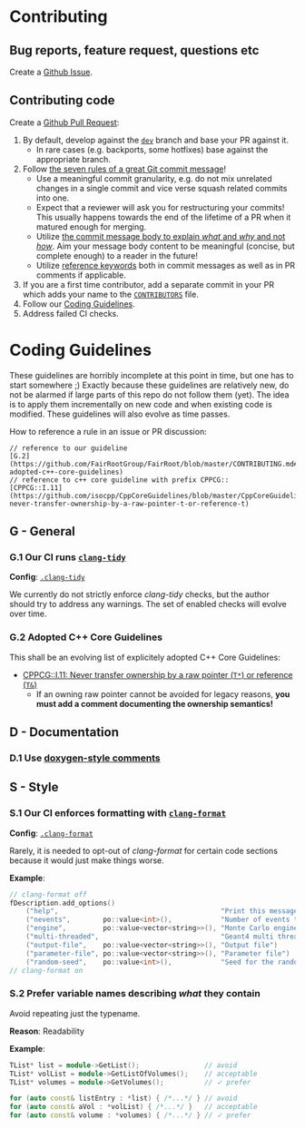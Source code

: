 # Contributing

## Bug reports, feature request, questions etc

Create a [Github Issue](https://github.com/FairRootGroup/FairRoot/issues/new/choose).

## Contributing code

Create a [Github Pull Request](https://github.com/FairRootGroup/FairRoot/compare):

1. By default, develop against the [`dev`](https://github.com/FairRootGroup/FairRoot/tree/dev)
   branch and base your PR against it.
   * In rare cases (e.g. backports, some hotfixes) base against the appropriate
     branch.
2. Follow [the seven rules of a great Git commit message](https://cbea.ms/git-commit/#seven-rules)!
   * Use a meaningful commit granularity, e.g. do not mix
     unrelated changes in a single commit and vice verse squash related commits
     into one.
   * Expect that a reviewer will ask you for restructuring your commits! This
     usually happens towards the end of the lifetime of a PR when it matured
     enough for merging.
   * Utilize [the commit message body to explain *what* and *why* and not *how*](https://cbea.ms/git-commit/#why-not-how).
     Aim your message body content to be meaningful (concise, but complete
     enough) to a reader in the future!
   * Utilize [reference keywords](https://docs.github.com/en/issues/tracking-your-work-with-issues/linking-a-pull-request-to-an-issue#linking-a-pull-request-to-an-issue-using-a-keyword)
     both in commit messages as well as in PR comments if applicable.
3. If you are a first time contributor, add a separate commit in your PR which
   adds your name to the [`CONTRIBUTORS`](CONTRIBUTORS) file.
4. Follow our [Coding Guidelines](#coding-guidelines).
5. Address failed CI checks.

# Coding Guidelines

These guidelines are horribly incomplete at this point in time, but one has to
start somewhere ;) Exactly because these guidelines are relatively new, do not be
alarmed if large parts of this repo do not follow them (yet). The idea is to
apply them incrementally on new code and when existing code is modified. These
guidelines will also evolve as time passes.

How to reference a rule in an issue or PR discussion:
```
// reference to our guideline
[G.2](https://github.com/FairRootGroup/FairRoot/blob/master/CONTRIBUTING.md#g.2-adopted-c++-core-guidelines)
// reference to c++ core guideline with prefix CPPCG::
[CPPCG::I.11](https://github.com/isocpp/CppCoreGuidelines/blob/master/CppCoreGuidelines.md#i11-never-transfer-ownership-by-a-raw-pointer-t-or-reference-t)
```

## G - General

### G.1 Our CI runs [`clang-tidy`](https://clang.llvm.org/extra/clang-tidy/)

**Config**: [`.clang-tidy`](.clang-tidy)

We currently do not strictly enforce *clang-tidy* checks, but the author
should try to address any warnings. The set of enabled checks will evolve over
time.

### G.2 Adopted C++ Core Guidelines

This shall be an evolving list of explicitely adopted C++ Core Guidelines:

* [CPPCG::I.11: Never transfer ownership by a raw pointer (`T*`) or reference (`T&`)](https://github.com/isocpp/CppCoreGuidelines/blob/master/CppCoreGuidelines.md#i11-never-transfer-ownership-by-a-raw-pointer-t-or-reference-t)
   * If an owning raw pointer cannot be avoided for legacy reasons,
     **you must add a comment documenting the ownership semantics!**

## D - Documentation

### D.1 Use [doxygen-style comments](https://www.doxygen.nl/manual/commands.html)

## S - Style

### S.1 Our CI enforces formatting with [`clang-format`](https://clang.llvm.org/docs/ClangFormat.html)

**Config**: [`.clang-format`](.clang-format)

Rarely, it is needed to opt-out of *clang-format* for certain code sections
because it would just make things worse.

**Example**:
```cpp
// clang-format off
fDescription.add_options()
    ("help",                                        "Print this message")
    ("nevents",        po::value<int>(),            "Number of events to simulate")
    ("engine",         po::value<vector<string>>(), "Monte Carlo engine")
    ("multi-threaded",                              "Geant4 multi threaded")
    ("output-file",    po::value<vector<string>>(), "Output file")
    ("parameter-file", po::value<vector<string>>(), "Parameter file")
    ("random-seed",    po::value<int>(),            "Seed for the random number generator");
// clang-format on
```

### S.2 Prefer variable names describing *what* they contain

Avoid repeating just the typename.

**Reason**: Readability

**Example**:
```cpp
TList* list = module->GetList();                // avoid
TList* volList = module->GetListOfVolumes();    // acceptable
TList* volumes = module->GetVolumes();          // ✓ prefer

for (auto const& listEntry : *list) { /*...*/ } // avoid
for (auto const& aVol : *volList) { /*...*/ }   // acceptable
for (auto const& volume : *volumes) { /*...*/ } // ✓ prefer
```
